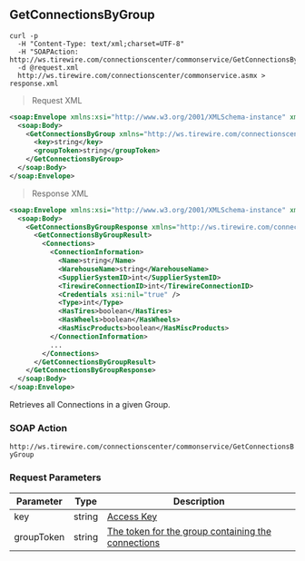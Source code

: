 ## GetConnectionsByGroup

```shell
curl -p
  -H "Content-Type: text/xml;charset=UTF-8"
  -H "SOAPAction: http://ws.tirewire.com/connectionscenter/commonservice/GetConnectionsByGroup"
  -d @request.xml
  http://ws.tirewire.com/connectionscenter/commonservice.asmx > response.xml
```

> Request XML

```xml
<soap:Envelope xmlns:xsi="http://www.w3.org/2001/XMLSchema-instance" xmlns:xsd="http://www.w3.org/2001/XMLSchema" xmlns:soap="http://schemas.xmlsoap.org/soap/envelope/">
  <soap:Body>
    <GetConnectionsByGroup xmlns="http://ws.tirewire.com/connectionscenter/commonservice">
      <key>string</key>
      <groupToken>string</groupToken>
    </GetConnectionsByGroup>
  </soap:Body>
</soap:Envelope>
```

> Response XML

```xml
<soap:Envelope xmlns:xsi="http://www.w3.org/2001/XMLSchema-instance" xmlns:xsd="http://www.w3.org/2001/XMLSchema" xmlns:soap="http://schemas.xmlsoap.org/soap/envelope/">
  <soap:Body>
    <GetConnectionsByGroupResponse xmlns="http://ws.tirewire.com/connectionscenter/commonservice">
      <GetConnectionsByGroupResult>
        <Connections>
          <ConnectionInformation>
            <Name>string</Name>
            <WarehouseName>string</WarehouseName>
            <SupplierSystemID>int</SupplierSystemID>
            <TirewireConnectionID>int</TirewireConnectionID>
            <Credentials xsi:nil="true" />
            <Type>int</Type>
            <HasTires>boolean</HasTires>
            <HasWheels>boolean</HasWheels>
            <HasMiscProducts>boolean</HasMiscProducts>
          </ConnectionInformation>
          ...
        </Connections>
      </GetConnectionsByGroupResult>
    </GetConnectionsByGroupResponse>
  </soap:Body>
</soap:Envelope>
```

Retrieves all Connections in a given Group.

### SOAP Action
`http://ws.tirewire.com/connectionscenter/commonservice/GetConnectionsByGroup`

### Request Parameters
Parameter | Type | Description
--------- | ---- | -----------
key | string | [Access Key](#access-keys)
groupToken | string | [The token for the group containing the connections](#creating-a-group)
